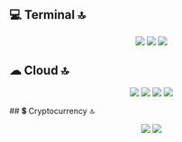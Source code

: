 
## 💻 Terminal 🔝
<p align="center">
 <img src= "https://img.shields.io/badge/GIT-E44C30?style=for-the-badge&logo=git&logoColor=white" >
 <img src= "https://img.shields.io/badge/powershell-5391FE?style=for-the-badge&logo=powershell&logoColor=white" >
<img src= "https://img.shields.io/badge/windows%20terminal-4D4D4D?style=for-the-badge&logo=windows%20terminal&logoColor=white" >
</p>

## ☁ Cloud 🔝
<p align="center">
 <img src= "https://img.shields.io/badge/Amazon_AWS-FF9900?style=for-the-badge&logo=amazonaws&logoColor=white">
<img src= "https://img.shields.io/badge/Google_Cloud-4285F4?style=for-the-badge&logo=google-cloud&logoColor=white">
<img src= "https://img.shields.io/badge/microsoft%20azure-0089D6?style=for-the-badge&logo=microsoft-azure&logoColor=white">
<img src= "https://img.shields.io/badge/Heroku-430098?style=for-the-badge&logo=heroku&logoColor=white"> 
</p>
## 💲 Cryptocurrency 🔝
<p align="center">
<img src= "https://img.shields.io/badge/Bitcoin-000000?style=for-the-badge&logo=bitcoin&logoColor=white">
<img src= "https://img.shields.io/badge/Ethereum-3C3C3D?style=for-the-badge&logo=Ethereum&logoColor=white">
